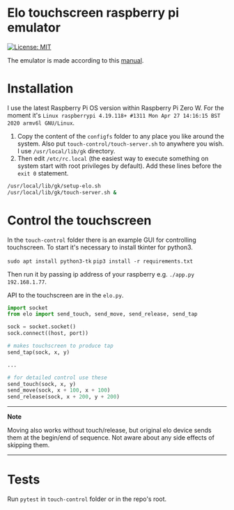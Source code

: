 # Elo touchscreen raspberry pi emulator

[![License: MIT](https://img.shields.io/badge/License-MIT-blue.svg)](https://opensource.org/licenses/MIT)

The emulator is made according to this [manual](https://wiki.tizen.org/USB/Linux_USB_Layers/Configfs_Composite_Gadget).

# Installation 

I use the latest Raspberry Pi OS version within Raspberry Pi Zero W. For the moment it's `Linux raspberrypi 4.19.118+ #1311 Mon Apr 27 14:16:15 BST 2020 armv6l GNU/Linux`.

1. Copy the content of the `configfs` folder to any place you like around the system. 
Also put `touch-control/touch-server.sh` to anywhere you wish. I use `/usr/local/lib/gk` directory.  
2. Then edit `/etc/rc.local` (the easiest way to execute something on system start with root privileges by default).
Add these lines before the `exit 0` statement.
```bash
/usr/local/lib/gk/setup-elo.sh
/usr/local/lib/gk/touch-server.sh &
```

# Control the touchscreen

In the `touch-control` folder there is an example GUI for controlling touchscreen. 
To start it's necessary to install tkinter for python3.
 
`sudo apt install python3-tk`
`pip3 install -r requirements.txt`

Then run it by passing ip address of your raspberry e.g. `./app.py 192.168.1.77`.

API to the touchscreen are in the `elo.py`.

```python
import socket
from elo import send_touch, send_move, send_release, send_tap

sock = socket.socket()
sock.connect((host, port))

# makes touchscreen to produce tap 
send_tap(sock, x, y)

...

# for detailed control use these
send_touch(sock, x, y)
send_move(sock, x + 100, x + 100)   
send_release(sock, x + 200, y + 200)
```

---
**Note**

Moving also works without touch/release, but original elo device sends them at the begin/end of sequence. 
Not aware about any side effects of skipping them.

---

# Tests

Run `pytest` in `touch-control` folder or in the repo's root.
